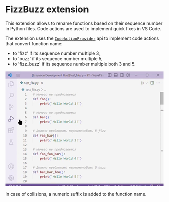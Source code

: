 # FizzBuzz extension

This extension allows to rename functions based on their sequence number in Python files. Code actions are used to implement quick fixes in VS Code.

The extension uses the [`CodeActionProvider`](https://code.visualstudio.com/api/references/vscode-api#CodeActionProvider) api to implement code actions that convert function name:
- to 'fizz' if its sequence number multiple 3, 
- to 'buzz' if its sequence number multiple 5,
- to 'fizz_buzz' if its sequence number multiple both 3 and 5.

![FizzBuzz code actions](fizzbuzzer.gif)

In case of collisions, a numeric suffix is added to the function name.